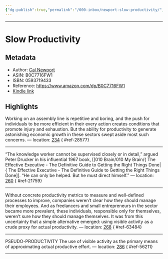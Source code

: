 ```yaml
---
{"dg-publish":true,"permalink":"/000-inbox/newport-slow-productivity/","created":"2024-03-08T11:33:59.000-05:00","updated":"2025-03-21T11:30:09.080-04:00"}
---
```


---

# Slow Productivity
## Metadata
* Author: [Cal Newport](https://www.amazon.comundefined)
* ASIN: B0C7716FW1
* ISBN: 0593719433
* Reference: https://www.amazon.com/dp/B0C7716FW1
* [Kindle link](kindle://book?action=open&asin=B0C7716FW1)

## Highlights
Working on an assembly line is repetitive and boring, and the push for individuals to be more efficient in their every action creates conditions that promote injury and exhaustion. But the ability for productivity to generate astonishing economic growth in these sectors swept aside most such concerns. — location: [234](kindle://book?action=open&asin=B0C7716FW1&location=234)
{ #ref-28577}


---
“The knowledge worker cannot be supervised closely or in detail,” argued Peter Drucker in his influential 1967 book, [[010 Brain/010 My Brain/{ The Effective Executive - The Definitive Guide to Getting the Right Things Done\|{ The Effective Executive - The Definitive Guide to Getting the Right Things Done]]. “He can only be helped. But he must direct himself.” — location: [260](kindle://book?action=open&asin=B0C7716FW1&location=260)
{ #ref-21759}


---
Without concrete productivity metrics to measure and well-defined processes to improve, companies weren’t clear how they should manage their employees. And as freelancers and small entrepreneurs in the sector became more prevalent, these individuals, responsible only for themselves, weren’t sure how they should manage themselves. It was from this uncertainty that a simple alternative emerged: using visible activity as a crude proxy for actual productivity. — location: [268](kindle://book?action=open&asin=B0C7716FW1&location=268)
{ #ref-63484}


---
PSEUDO-PRODUCTIVITY The use of visible activity as the primary means of approximating actual productive effort. — location: [286](kindle://book?action=open&asin=B0C7716FW1&location=286)
{ #ref-56211}


---
